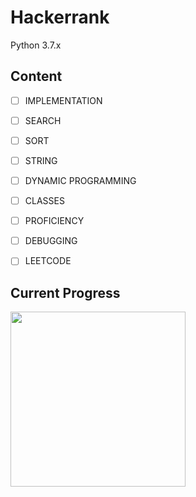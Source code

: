 # Hackerrank
Python 3.7.x

## Content 
- [ ] IMPLEMENTATION
- [ ] SEARCH
- [ ] SORT
- [ ] STRING
- [ ] DYNAMIC PROGRAMMING
- [ ] CLASSES
- [ ] PROFICIENCY
- [ ] DEBUGGING
- [ ] LEETCODE


## Current Progress
<img src="https://i.imgur.com/plOjGAX.png" width="280">
